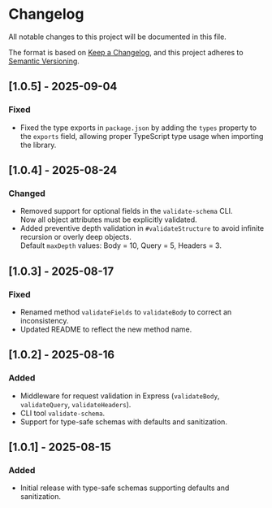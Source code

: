 # Changelog
All notable changes to this project will be documented in this file.

The format is based on [Keep a Changelog](https://keepachangelog.com/en/1.1.0/),
and this project adheres to [Semantic Versioning](https://semver.org/spec/v2.0.0.html).
## [1.0.5] - 2025-09-04
### Fixed
- Fixed the type exports in `package.json` by adding the `types` property to the `exports` field, allowing proper TypeScript type usage when importing the library.

## [1.0.4] - 2025-08-24
### Changed
- Removed support for optional fields in the `validate-schema` CLI.  
  Now all object attributes must be explicitly validated.
- Added preventive depth validation in `#validateStructure` to avoid infinite recursion or overly deep objects.  
  Default `maxDepth` values: Body = 10, Query = 5, Headers = 3.

## [1.0.3] - 2025-08-17
### Fixed
- Renamed method `validateFields` to `validateBody` to correct an inconsistency.
- Updated README to reflect the new method name.

## [1.0.2] - 2025-08-16
### Added
- Middleware for request validation in Express (`validateBody`, `validateQuery`, `validateHeaders`).
- CLI tool `validate-schema`.
- Support for type-safe schemas with defaults and sanitization.

## [1.0.1] - 2025-08-15
### Added
- Initial release with type-safe schemas supporting defaults and sanitization.
